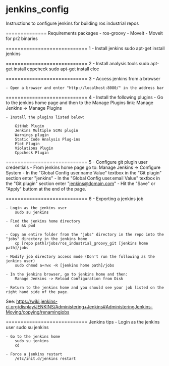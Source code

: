 jenkins_config
==============
Instructions to configure jenkins for building ros industrial repos

==============
Requirements packages
	- ros-groovy
	- Moveit 
	- Moveit for pr2 binaries 

============================
1 - Install jenkins
		sudo apt-get install jenkins

============================
2 - Install analysis tools
		sudo apt-get install cppcheck
		sudo apt-get install cloc

============================
3 - Access jenkins from a browser
	
	- Open a browser and enter "http://localhost:8080/" in the address bar

============================
4 - Install the following plugins
	- Go to the jenkins home page and then to the Manage Plugins link: 
		Manage Jenkins -> Manage Plugins

	- Install the plugins listed below:

		GitHub Plugin
		Jenkins Multiple SCMs plugin
		Warnings plugin
		Static Code Analysis Plug-ins
		Plot Plugin
		Violations Plugin
		Cppcheck Plugin

============================
5 - Configure git plugin user credentials
	- From jenkins home page go to: 
		Manage Jenkins -> Configure System
	- In the "Global Config user.name Value" textbox in the "Git plugin" section enter "jenkins"
	- In the "Global Config user.email Value" textbox in the "Git plugin" section enter "jenkins@domain.com"
	- Hit the "Save" or "Apply" buttom at the end of the page.

============================
6 - Exporting a jenkins job

	- Login as the jenkins user 
		sudo su jenkins

	- Find the jenkins home directory
		cd && pwd

	- Copy an entire folder from the "jobs" directory in the repo into the "jobs" directory in the jenkins home
		cp [repo path]/jobs/ros_industrial_groovy_git [jenkins home path]/jobs

	- Modify job directory access mode (Don't run the following as the jenkins user)
		sudo chmod a+rwx -R [jenkins home path]/jobs

	- In the jenkins browser, go to jenkins home and then:
		Manage Jenkins -> Reload Configuration from Disk

	- Return to the jenkins home and you should see your job listed on the right hand side of the page.

See: https://wiki.jenkins-ci.org/display/JENKINS/Administering+Jenkins#AdministeringJenkins-Moving/copying/renamingjobs


============================
Jenkins tips
	- Login as the jenkins user
		sudo su jenkins

	- Go to the jenkins home
		sudo su jenkins
		cd

	- Force a jenkins restart
		/etc/init.d/jenkins restart
